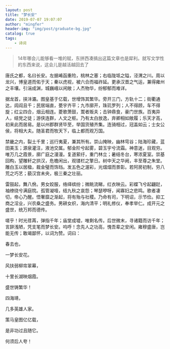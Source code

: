 ```yaml
---
layout: post
title: "梦长安"
date: 2019-07-07 19:07:07
author: "mingfer"
header-img: "img/post/graduate-bg.jpg"
catalog: true
tags: 
    - 诗词
---
```


>14年哪会儿能够看一堆的赋，东拼西凑搞出这篇文章也是犀利。就写文学性的东西来说，这会儿是越活越回去了



唐氏之都，名曰长安。左据崤函重险，桃林之塞；右临陇坻之隘，泾渭之川。周以龙兴，博皇道而佑于天；秦以虎视，被六合而福祚延。更承汉晋之气运，兼得雍州之丰壤。引湍成渊，城巍峨以闲敞；人杰物华，纷郁郁而难详。

据龙首，挟沣灞。图皇基于亿载，世增饰其繁华。旁开三门，方轨十二；街衢通达，闾阎且千；民居端直，甍宇齐平；九市廓开，珠玑罗列；人不得顾，车不得旋；红尘四合，烟云相连。菱歌萧鼓，鬻者贩夫；击钟鼎食，豪门世族。百夷异人，结党之徒；游侠连群，人文之枢。乃有太白放逸，弃卿相如敞履；乐天才高，初来此而居易。是以州郡群贤毕至，举国货殖齐集。连骑相过，冠盖如云；士女公侯，将相大夫。随圣君而牧天下，临上都而观万国。

禁畿之内，裂土千里；巡行夷夏，兼其所有。崇山掩映，幽林穹谷；陆海珍藏，蓝田美玉；源泉灌注，液池交属。郁金阶兮起雾，碧玉宇兮流霜。神意迷，目观穷。唯万几之霞景，廓广庭之漫漫。复道萦纡，重门林立；暑结冬台，寒浓夏室。崇基回构，望雕轩之拱汉，危檐闲出，观镂栏之擎日。树中天之华阙，丰至尊之朱堂。雕白玉以居楹，裁金璧而饰珰。发五色之渥彩，光熠熠而景彰。若阿房初制，穷八荒之巧艺；藐汉宫未央，极三秦之壮丽。

雷鼓起，舞八佾。男女姣服，络绎缤纷；微眺流睇，红衣映云。彩蝶飞兮起翩跹，袖缭绕兮满庭院。孤管凝噎，结九秋之哀怨；琴瑟咿呀，闻寡妇之悲鸣。歌者凄切，帝心乃醒。悟奢靡之渐起，将有殆与社稷。乃命有司，下明诏，示节俭。抑工商之淫业，兴农桑之盛务。男耕女织，海内清平；明礼修仪，奉孝举仁。成开元之盛世，统万邦而德传。

嗟乎！时光荏苒，弹指千年；庙堂成墟，唯剩名传。后世微末，寻诸籍而访千年；言辞浅陋，凭支笔而梦长安。呜呼！念先人之功高，愧吾辈之安闲。雍穆盛唐，岂能无传；敢竭鄙怀，以词为赞。词曰：

春去也，			

一梦长安花。

风扶弱柳帘翠幕，

十里长湖映烟霞。

盛世铸繁华！

四海靖，

几多英雄人家。

策马皇图亿亿载，

是非功过且随它。

何须后人夸！